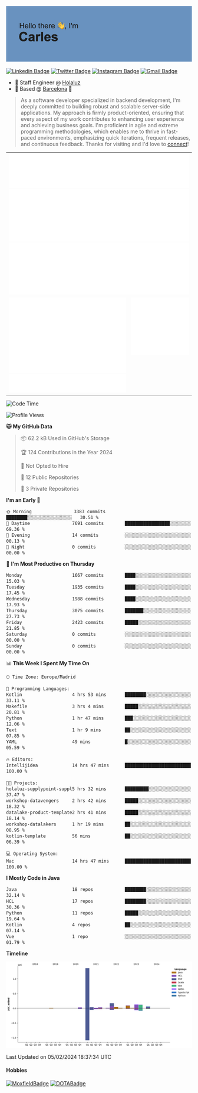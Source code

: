 <img src="header.png" alt="header">

[![Linkedin Badge](https://img.shields.io/badge/-cdespona-blue?style=flat&logo=Linkedin&logoColor=white&link=https://www.linkedin.com/in/carles-david-espona-casas-56219b11/)](https://www.linkedin.com/in/carles-david-espona-casas-56219b11/)
[![Twitter Badge](https://img.shields.io/badge/-@__cdespona-1ca0f1?style=flat&labelColor=1ca0f1&logo=twitter&logoColor=white&link=https://twitter.com/CDEspona)](https://twitter.com/CDEspona)
[![Instagram Badge](https://img.shields.io/badge/-@__cdespona-purple?style=flat&logo=instagram&logoColor=white&link=https://www.instagram.com/cdespona/)](https://www.instagram.com/cdespona/)
[![Gmail Badge](https://img.shields.io/badge/-cdespona-c14438?style=flat&logo=Gmail&logoColor=white&link=mailto:cdespona@gmail.com)](mailto:cdespona@gmail.com)

* 🔭 Staff Engineer @ [Holaluz](https://holaluz.com)
* 🏡 Based @ [Barcelona](https://www.google.es/maps/place/Barcelona) 💜

> As a software developer specialized in backend development, I'm deeply committed to building robust and scalable server-side applications. My approach is firmly product-oriented, ensuring that every aspect of my work contributes to enhancing user experience and achieving business goals. I'm proficient in agile and extreme programming methodologies, which enables me to thrive in fast-paced environments, emphasizing quick iterations, frequent releases, and continuous feedback. Thanks for visiting and I'd love to [connect](https://www.linkedin.com/in/carles-david-espona-casas-56219b11/)!

<table style="border-collapse: collapse; border: none;"> 
  <tbody>
  <tr style="border: none;">
    <td colspan="2" style="border: none; vertical-align: top;">
      <img src="summary.svg" alt="summary">
      <img src="activity-community.svg" alt="act-comm">
      <img src="repositories.svg" alt="repo">
    </td>
  </tr>
  <tr>
    <td style="border: none; vertical-align: top;">
      <img src="metrics.plugin.isocalendar.fullyear.svg" alt="calendar">
      <img src="topics.svg" alt="topics">
    </td>
    <td style="border: none; vertical-align: top;">
      <img src="achievements.svg" alt="achievements">
    </td>
  </tr>
  </tbody>
</table>

<!--START_SECTION:waka-->
![Code Time](http://img.shields.io/badge/Code%20Time-19%20hrs%2024%20mins-blue)

![Profile Views](http://img.shields.io/badge/Profile%20Views-0-blue)

**🐱 My GitHub Data** 

> 📦 62.2 kB Used in GitHub's Storage 
 > 
> 🏆 124 Contributions in the Year 2024
 > 
> 🚫 Not Opted to Hire
 > 
> 📜 12 Public Repositories 
 > 
> 🔑 3 Private Repositories 
 > 
**I'm an Early 🐤** 

```text
🌞 Morning                3383 commits        ████████░░░░░░░░░░░░░░░░░   30.51 % 
🌆 Daytime                7691 commits        █████████████████░░░░░░░░   69.36 % 
🌃 Evening                14 commits          ░░░░░░░░░░░░░░░░░░░░░░░░░   00.13 % 
🌙 Night                  0 commits           ░░░░░░░░░░░░░░░░░░░░░░░░░   00.00 % 
```
📅 **I'm Most Productive on Thursday** 

```text
Monday                   1667 commits        ████░░░░░░░░░░░░░░░░░░░░░   15.03 % 
Tuesday                  1935 commits        ████░░░░░░░░░░░░░░░░░░░░░   17.45 % 
Wednesday                1988 commits        ████░░░░░░░░░░░░░░░░░░░░░   17.93 % 
Thursday                 3075 commits        ███████░░░░░░░░░░░░░░░░░░   27.73 % 
Friday                   2423 commits        █████░░░░░░░░░░░░░░░░░░░░   21.85 % 
Saturday                 0 commits           ░░░░░░░░░░░░░░░░░░░░░░░░░   00.00 % 
Sunday                   0 commits           ░░░░░░░░░░░░░░░░░░░░░░░░░   00.00 % 
```


📊 **This Week I Spent My Time On** 

```text
🕑︎ Time Zone: Europe/Madrid

💬 Programming Languages: 
Kotlin                   4 hrs 53 mins       ████████░░░░░░░░░░░░░░░░░   33.11 % 
Makefile                 3 hrs 4 mins        █████░░░░░░░░░░░░░░░░░░░░   20.81 % 
Python                   1 hr 47 mins        ███░░░░░░░░░░░░░░░░░░░░░░   12.06 % 
Text                     1 hr 9 mins         ██░░░░░░░░░░░░░░░░░░░░░░░   07.85 % 
YAML                     49 mins             █░░░░░░░░░░░░░░░░░░░░░░░░   05.59 % 

🔥 Editors: 
Intellijidea             14 hrs 47 mins      █████████████████████████   100.00 % 

🐱‍💻 Projects: 
holaluz-supplypoint-suppl5 hrs 32 mins       █████████░░░░░░░░░░░░░░░░   37.47 % 
workshop-datavengers     2 hrs 42 mins       █████░░░░░░░░░░░░░░░░░░░░   18.32 % 
datalake-product-template2 hrs 41 mins       █████░░░░░░░░░░░░░░░░░░░░   18.14 % 
workshop-datalakers      1 hr 19 mins        ██░░░░░░░░░░░░░░░░░░░░░░░   08.95 % 
kotlin-template          56 mins             ██░░░░░░░░░░░░░░░░░░░░░░░   06.39 % 

💻 Operating System: 
Mac                      14 hrs 47 mins      █████████████████████████   100.00 % 
```

**I Mostly Code in Java** 

```text
Java                     18 repos            ████████░░░░░░░░░░░░░░░░░   32.14 % 
HCL                      17 repos            ████████░░░░░░░░░░░░░░░░░   30.36 % 
Python                   11 repos            █████░░░░░░░░░░░░░░░░░░░░   19.64 % 
Kotlin                   4 repos             ██░░░░░░░░░░░░░░░░░░░░░░░   07.14 % 
Vue                      1 repo              ░░░░░░░░░░░░░░░░░░░░░░░░░   01.79 % 
```



**Timeline**

![Lines of Code chart](https://raw.githubusercontent.com/cdespona/cdespona/main/assets/bar_graph.png)


 Last Updated on 05/02/2024 18:37:34 UTC
<!--END_SECTION:waka-->

#### Hobbies
[![MoxfieldBadge](https://img.shields.io/badge/MTG%20Commander-Cdespona-8A2BE2)](https://www.moxfield.com/users/Cdespona)
[![DOTABadge](https://img.shields.io/badge/DOTA2-GRV-red)](https://es.dotabuff.com/players/63807915)
